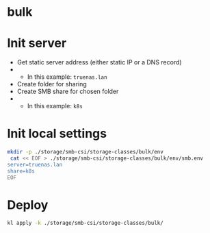 
# bulk

# Init server

- Get static server address (either static IP or a DNS record)
- - In this example: `truenas.lan`
- Create folder for sharing
- Create SMB share for chosen folder
- - In this example: `k8s`

# Init local settings

```bash
mkdir -p ./storage/smb-csi/storage-classes/bulk/env
 cat << EOF > ./storage/smb-csi/storage-classes/bulk/env/smb.env
server=truenas.lan
share=k8s
EOF
```

# Deploy

```bash
kl apply -k ./storage/smb-csi/storage-classes/bulk/
```
